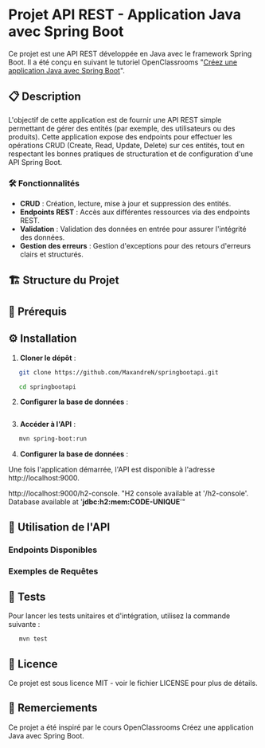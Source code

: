 # Projet API REST - Application Java avec Spring Boot

Ce projet est une API REST développée en Java avec le framework Spring Boot. Il a été conçu en suivant le tutoriel OpenClassrooms "[Créez une application Java avec Spring Boot](https://openclassrooms.com/fr/courses/6900101-creez-une-application-java-avec-spring-boot/7078013-configurez-et-structurez-votre-api-avec-des-packages)".

## 📋 Description

L'objectif de cette application est de fournir une API REST simple permettant de gérer des entités (par exemple, des utilisateurs ou des produits). Cette application expose des endpoints pour effectuer les opérations CRUD (Create, Read, Update, Delete) sur ces entités, tout en respectant les bonnes pratiques de structuration et de configuration d'une API Spring Boot.

### 🛠 Fonctionnalités

- **CRUD** : Création, lecture, mise à jour et suppression des entités.
- **Endpoints REST** : Accès aux différentes ressources via des endpoints REST.
- **Validation** : Validation des données en entrée pour assurer l'intégrité des données.
- **Gestion des erreurs** : Gestion d'exceptions pour des retours d'erreurs clairs et structurés.

## 🏗 Structure du Projet

## 🚀 Prérequis

## ⚙️ Installation

1. **Cloner le dépôt** :
```bash
   git clone https://github.com/MaxandreN/springbootapi.git

   cd springbootapi
   ```

2. **Configurer la base de données** :
```properties
   ```

3. **Accéder à l'API** :
```bash
   mvn spring-boot:run
   ```
4. **Configurer la base de données** :

Une fois l'application démarrée, l'API est disponible à l'adresse http://localhost:9000.

http://localhost:9000/h2-console.
"H2 console available at '/h2-console'. Database available at '**jdbc:h2:mem:CODE-UNIQUE**'"

## 📖 Utilisation de l'API

### Endpoints Disponibles

### Exemples de Requêtes

## 🧪 Tests
Pour lancer les tests unitaires et d'intégration, utilisez la commande suivante :
```bash
   mvn test
   ```

## 📄 Licence
Ce projet est sous licence MIT - voir le fichier LICENSE pour plus de détails.

## 🙌 Remerciements
Ce projet a été inspiré par le cours OpenClassrooms Créez une application Java avec Spring Boot.

